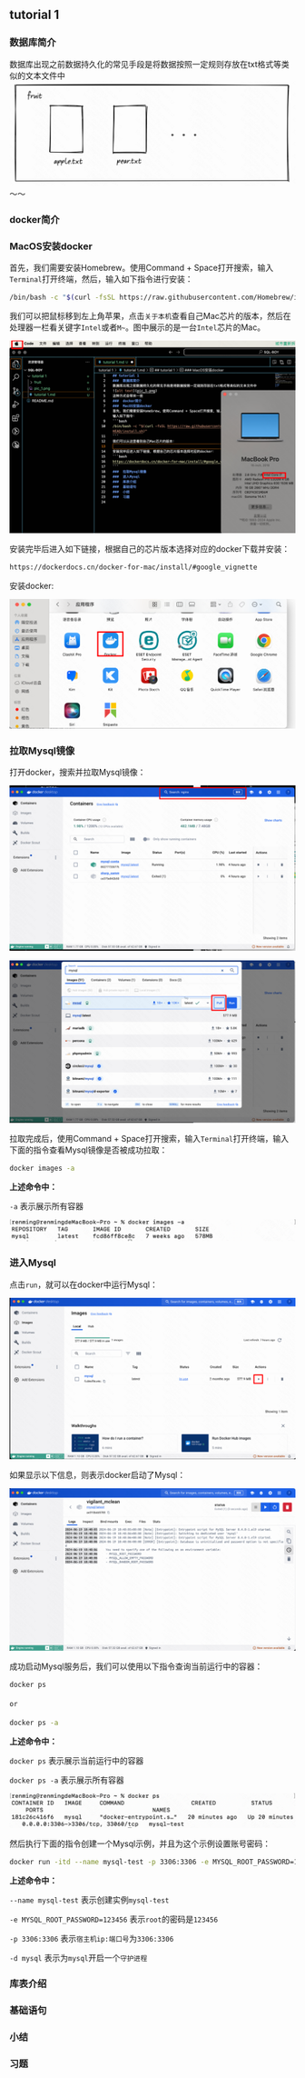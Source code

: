 ## tutorial 1
###  数据库简介
数据库出现之前数据持久化的常见手段是将数据按照一定规则存放在txt格式等类似的文本文件中
![alt text](pic_1.png)
～～
###  docker简介
###  MacOS安装docker
首先，我们需要安装Homebrew。使用Command + Space打开搜索，输入`Terminal`打开终端，然后，输入如下指令进行安装：

```bash
/bin/bash -c "$(curl -fsSL https://raw.githubusercontent.com/Homebrew/install/HEAD/install.sh)"
```

我们可以把鼠标移到左上角苹果，点击`关于本机`查看自己Mac芯片的版本，然后在处理器一栏看关键字`Intel`或者`M~`。图中展示的是一台`Intel`芯片的Mac。

![alt text](image.png)

安装完毕后进入如下链接，根据自己的芯片版本选择对应的docker下载并安装：

```bash
https://dockerdocs.cn/docker-for-mac/install/#google_vignette
```

安装docker:

![alt text](image-1.png)

###  拉取Mysql镜像

打开docker，搜索并拉取Mysql镜像：

![alt text](image-2.png)

![alt text](image-3.png)

拉取完成后，使用Command + Space打开搜索，输入`Terminal`打开终端，输入下面的指令查看Mysql镜像是否被成功拉取：

```bash
docker images -a
```

**上述命令中：**

`-a` 表示展示所有容器

![alt text](image-6.png)

###  进入Mysql

点击`run`，就可以在docker中运行Mysql：

![alt text](image-4.png)

如果显示以下信息，则表示docker启动了Mysql：

![alt text](image-5.png)

成功启动Mysql服务后，我们可以使用以下指令查询当前运行中的容器：

```bash
docker ps

or

docker ps -a
```
**上述命令中：**

`docker ps` 表示展示当前运行中的容器

`docker ps -a` 表示展示所有容器

![alt text](image-7.png)

然后执行下面的指令创建一个Mysql示例，并且为这个示例设置账号密码：

```bash
docker run -itd --name mysql-test -p 3306:3306 -e MYSQL_ROOT_PASSWORD=123456 mysql
```

**上述命令中：**

`--name mysql-test` 表示创建实例`mysql-test` 

`-e MYSQL_ROOT_PASSWORD=123456` 表示`root`的密码是`123456`

`-p 3306:3306` 表示`宿主机ip:端口号`为`3306:3306`

`-d mysql` 表示为`mysql`开启一个`守护进程`

###  库表介绍
###  基础语句
###  小结
###  习题
